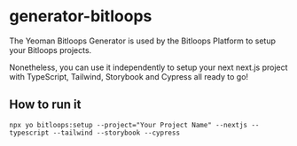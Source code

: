 # generator-bitloops

The Yeoman Bitloops Generator is used by the Bitloops Platform to setup your Bitloops projects.

Nonetheless, you can use it independently to setup your next next.js project with TypeScript, Tailwind, Storybook and Cypress all ready to go!

## How to run it

`npx yo bitloops:setup --project="Your Project Name" --nextjs --typescript --tailwind --storybook --cypress`
